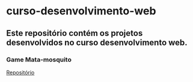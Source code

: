 # curso-desenvolvimento-web

## Este repositório contém os projetos desenvolvidos no curso desenvolvimento web.

### Game Mata-mosquito

[Repositório](https://github.com/Cleidson-Oliveira/curso-desenvolvimento-web/tree/game-mata-mosquito)
